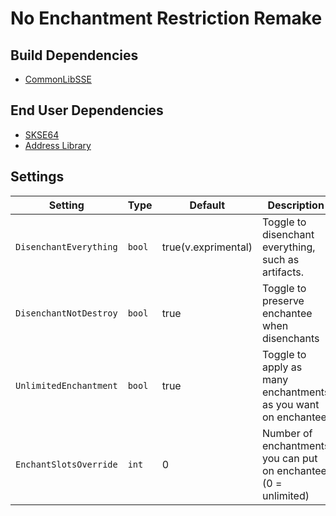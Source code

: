 # No Enchantment Restriction Remake

## Build Dependencies
* [CommonLibSSE](https://github.com/Ryan-rsm-McKenzie/CommonLibSSE)

## End User Dependencies
* [SKSE64](https://skse.silverlock.org/)
* [Address Library](https://www.nexusmods.com/skyrimspecialedition/mods/32444)

## Settings
Setting | Type | Default | Description
--- | --- | --- | ---
`DisenchantEverything` | `bool` | true(v.exprimental) | Toggle to disenchant everything, such as artifacts.
`DisenchantNotDestroy` | `bool` | true | Toggle to preserve enchantee when disenchants
`UnlimitedEnchantment` | `bool` | true | Toggle to apply as many enchantments as you want on enchantee.
`EnchantSlotsOverride` | `int` | 0 | Number of enchantments you can put on enchantee. (0 = unlimited)
